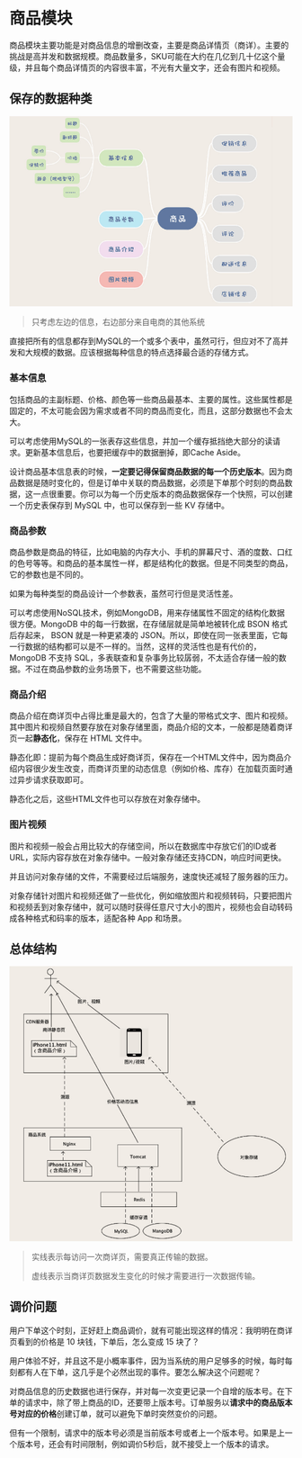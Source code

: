 # 商品模块

商品模块主要功能是对商品信息的增删改查，主要是商品详情页（商详）。主要的挑战是高并发和数据规模。商品数量多，SKU可能在大约在几亿到几十亿这个量级，并且每个商品详情页的内容很丰富，不光有大量文字，还会有图片和视频。

## 保存的数据种类

![商品信息](2-商品模块.assets/1620306045852.png)

> 只考虑左边的信息，右边部分来自电商的其他系统

直接把所有的信息都存到MySQL的一个或多个表中，虽然可行，但应对不了高并发和大规模的数据。应该根据每种信息的特点选择最合适的存储方式。

### 基本信息

包括商品的主副标题、价格、颜色等一些商品最基本、主要的属性。这些属性都是固定的，不太可能会因为需求或者不同的商品而变化，而且，这部分数据也不会太大。

可以考虑使用MySQL的一张表存这些信息，并加一个缓存抵挡绝大部分的读请求。更新基本信息后，也要把缓存中的数据删掉，即Cache Aside。

设计商品基本信息表的时候，**一定要记得保留商品数据的每一个历史版本**。因为商品数据是随时变化的，但是订单中关联的商品数据，必须是下单那个时刻的商品数据，这一点很重要。你可以为每一个历史版本的商品数据保存一个快照，可以创建一个历史表保存到 MySQL 中，也可以保存到一些 KV 存储中。



### 商品参数

商品参数是商品的特征，比如电脑的内存大小、手机的屏幕尺寸、酒的度数、口红的色号等等。和商品的基本属性一样，都是结构化的数据。但是不同类型的商品，它的参数也是不同的。

如果为每种类型的商品设计一个参数表，虽然可行但是灵活性差。

可以考虑使用NoSQL技术，例如MongoDB，用来存储属性不固定的结构化数据很方便。MongoDB 中的每一行数据，在存储层就是简单地被转化成 BSON 格式后存起来， BSON 就是一种更紧凑的 JSON。所以，即使在同一张表里面，它每一行数据的结构都可以是不一样的。当然，这样的灵活性也是有代价的，MongoDB 不支持 SQL，多表联查和复杂事务比较孱弱，不太适合存储一般的数据。不过在商品参数的业务场景下，也不需要这些功能。



### 商品介绍

商品介绍在商详页中占得比重是最大的，包含了大量的带格式文字、图片和视频。其中图片和视频自然要存放在对象存储里面，商品介绍的文本，一般都是随着商详页一起**静态化**，保存在 HTML 文件中。

静态化即：提前为每个商品生成好商详页，保存在一个HTML文件中，因为商品介绍内容很少发生改变，而商详页里的动态信息（例如价格、库存）在加载页面时通过异步请求获取即可。

静态化之后，这些HTML文件也可以存放在对象存储中。



### 图片视频

图片和视频一般会占用比较大的存储空间，所以在数据库中存放它们的ID或者URL，实际内容存放在对象存储中。一般对象存储还支持CDN，响应时间更快。

并且访问对象存储的文件，不需要经过后端服务，速度快还减轻了服务器的压力。

对象存储针对图片和视频还做了一些优化，例如缩放图片和视频转码，只要把图片和视频丢到对象存储中，就可以随时获得任意尺寸大小的图片，视频也会自动转码成各种格式和码率的版本，适配各种 App 和场景。



## 总体结构

![商品模块信息存储](2-商品模块.assets/1620310842464.png)

> 实线表示每访问一次商详页，需要真正传输的数据。
>
> 虚线表示当商详页数据发生变化的时候才需要进行一次数据传输。



## 调价问题

用户下单这个时刻，正好赶上商品调价，就有可能出现这样的情况：我明明在商详页看到的价格是 10 块钱，下单后，怎么变成 15 块了？

用户体验不好，并且这不是小概率事件，因为当系统的用户足够多的时候，每时每刻都有人在下单，这几乎是个必然出现的事件。要怎么解决这个问题呢？



对商品信息的历史数据也进行保存，并对每一次变更记录一个自增的版本号。在下单的请求中，除了带上商品的ID，还要带上版本号。订单服务以**请求中的商品版本号对应的价格**创建订单，就可以避免下单时突然变价的问题。

但有一个限制，请求中的版本号必须是当前版本号或者上一个版本号。如果是上一个版本号，还会有时间限制，例如调价5秒后，就不接受上一个版本的请求。



